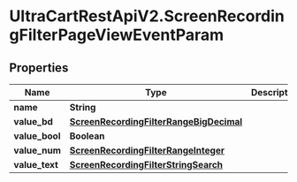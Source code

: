 # UltraCartRestApiV2.ScreenRecordingFilterPageViewEventParam

## Properties
Name | Type | Description | Notes
------------ | ------------- | ------------- | -------------
**name** | **String** |  | [optional] 
**value_bd** | [**ScreenRecordingFilterRangeBigDecimal**](ScreenRecordingFilterRangeBigDecimal.md) |  | [optional] 
**value_bool** | **Boolean** |  | [optional] 
**value_num** | [**ScreenRecordingFilterRangeInteger**](ScreenRecordingFilterRangeInteger.md) |  | [optional] 
**value_text** | [**ScreenRecordingFilterStringSearch**](ScreenRecordingFilterStringSearch.md) |  | [optional] 



